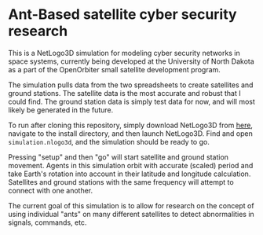 # Ant-Based satellite cyber security research
This is a NetLogo3D simulation for modeling cyber security networks in space systems, currently being developed at the
University of North Dakota as a part of the OpenOrbiter small satellite development program.

The simulation pulls data from the two spreadsheets to create satellites and ground stations. The satellite data is the most accurate and robust that I could find.
The ground station data is simply test data for now, and will most likely be generated in the future.

To run after cloning this repository, simply download NetLogo3D from [here](https://ccl.northwestern.edu/netlogo/), navigate to the install directory, and then launch NetLogo3D.
Find and open `simulation.nlogo3d`, and the simulation should be ready to go. 

Pressing "setup" and then "go" will start satellite and ground station movement. 
Agents in this simulation orbit with accurate (scaled) period and take Earth's rotation into account in their latitude and longitude calculation.
Satellites and ground stations with the same frequency will attempt to connect with one another.

The current goal of this simulation is to allow for research on the concept of using individual "ants" on many different satellites to detect abnormalities in signals, commands, etc.
